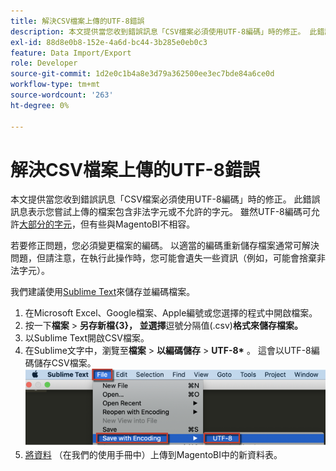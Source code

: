 ```yaml
---
title: 解決CSV檔案上傳的UTF-8錯誤
description: 本文提供當您收到錯誤訊息「CSV檔案必須使用UTF-8編碼」時的修正。 此錯誤訊息表示您嘗試上傳的檔案包含非法字元或不允許的字元。 雖然UTF-8編碼可允許[大部分字元](https://www.fileformat.info/info/charset/UTF-8/list.htm)，但有些與MagentoBI不相容。
exl-id: 88d8e0b8-152e-4a6d-bc44-3b285e0eb0c3
feature: Data Import/Export
role: Developer
source-git-commit: 1d2e0c1b4a8e3d79a362500ee3ec7bde84a6ce0d
workflow-type: tm+mt
source-wordcount: '263'
ht-degree: 0%

---
```


# 解決CSV檔案上傳的UTF-8錯誤

本文提供當您收到錯誤訊息「CSV檔案必須使用UTF-8編碼」時的修正。 此錯誤訊息表示您嘗試上傳的檔案包含非法字元或不允許的字元。 雖然UTF-8編碼可允許[大部分的字元](https://www.fileformat.info/info/charset/UTF-8/list.htm)，但有些與MagentoBI不相容。

若要修正問題，您必須變更檔案的編碼。 以適當的編碼重新儲存檔案通常可解決問題，但請注意，在執行此操作時，您可能會遺失一些資訊（例如，可能會捨棄非法字元）。

我們建議使用[Sublime Text](https://www.sublimetext.com/2)來儲存並編碼檔案。

1. 在Microsoft Excel、Google檔案、Apple編號或您選擇的程式中開啟檔案。
1. 按一下&#x200B;**檔案** > **另存新檔{3&#x200B;}，&#x200B; &#x200B;並選擇&#x200B; &#x200B;**&#x200B;逗號分隔值(.csv)**格式來儲存檔案。**
1. 以Sublime Text開啟CSV檔案。
1. &#x200B;在Sublime文字中，瀏覽至&#x200B;**檔案** > **以編碼儲存** > **UTF-8\*&#x200B;** 。 這會以UTF-8編碼儲存CSV檔案。    ![csv_file_UTF-8_sublime_3.2.2_magento_BI.png](assets/csv_file_UTF-8_sublime_3.2.2_magento_BI.png)
1. [將資料](https://docs.magento.com/mbi/data-analyst/importing-data/connecting-data/using-file-uploader.html) （在我們的使用手冊中）上傳到MagentoBI中的新資料表。
